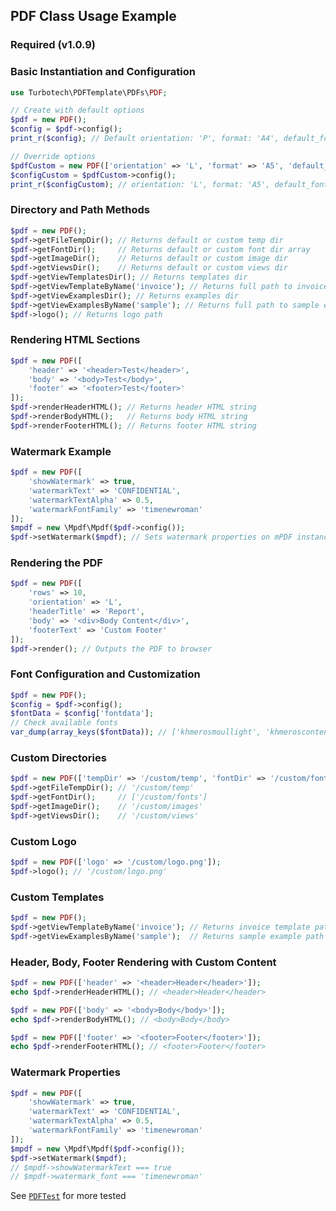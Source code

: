 ## PDF Class Usage Example

### Required (v1.0.9)

### Basic Instantiation and Configuration

```php
use Turbotech\PDFTemplate\PDFs\PDF;

// Create with default options
$pdf = new PDF();
$config = $pdf->config();
print_r($config); // Default orientation: 'P', format: 'A4', default_font: 'georgia'

// Override options
$pdfCustom = new PDF(['orientation' => 'L', 'format' => 'A5', 'default_font' => 'timenewroman']);
$configCustom = $pdfCustom->config();
print_r($configCustom); // orientation: 'L', format: 'A5', default_font: 'timenewroman'
```

### Directory and Path Methods

```php
$pdf = new PDF();
$pdf->getFileTempDir(); // Returns default or custom temp dir
$pdf->getFontDir();     // Returns default or custom font dir array
$pdf->getImageDir();    // Returns default or custom image dir
$pdf->getViewsDir();    // Returns default or custom views dir
$pdf->getViewTemplatesDir(); // Returns templates dir
$pdf->getViewTemplateByName('invoice'); // Returns full path to invoice template
$pdf->getViewExamplesDir(); // Returns examples dir
$pdf->getViewExamplesByName('sample'); // Returns full path to sample example
$pdf->logo(); // Returns logo path
```

### Rendering HTML Sections

```php
$pdf = new PDF([
    'header' => '<header>Test</header>',
    'body' => '<body>Test</body>',
    'footer' => '<footer>Test</footer>'
]);
$pdf->renderHeaderHTML(); // Returns header HTML string
$pdf->renderBodyHTML();   // Returns body HTML string
$pdf->renderFooterHTML(); // Returns footer HTML string
```

### Watermark Example

```php
$pdf = new PDF([
    'showWatermark' => true,
    'watermarkText' => 'CONFIDENTIAL',
    'watermarkTextAlpha' => 0.5,
    'watermarkFontFamily' => 'timenewroman'
]);
$mpdf = new \Mpdf\Mpdf($pdf->config());
$pdf->setWatermark($mpdf); // Sets watermark properties on mPDF instance
```

### Rendering the PDF

```php
$pdf = new PDF([
    'rows' => 10,
    'orientation' => 'L',
    'headerTitle' => 'Report',
    'body' => '<div>Body Content</div>',
    'footerText' => 'Custom Footer'
]);
$pdf->render(); // Outputs the PDF to browser
```

### Font Configuration and Customization

```php
$pdf = new PDF();
$config = $pdf->config();
$fontData = $config['fontdata'];
// Check available fonts
var_dump(array_keys($fontData)); // ['khmerosmoullight', 'khmeroscontent', 'content', 'timenewroman', 'ttstandinvoice', ...]
```

### Custom Directories

```php
$pdf = new PDF(['tempDir' => '/custom/temp', 'fontDir' => '/custom/fonts', 'imageDir' => '/custom/images', 'views' => '/custom/views']);
$pdf->getFileTempDir(); // '/custom/temp'
$pdf->getFontDir();     // ['/custom/fonts']
$pdf->getImageDir();    // '/custom/images'
$pdf->getViewsDir();    // '/custom/views'
```

### Custom Logo

```php
$pdf = new PDF(['logo' => '/custom/logo.png']);
$pdf->logo(); // '/custom/logo.png'
```

### Custom Templates

```php
$pdf = new PDF();
$pdf->getViewTemplateByName('invoice'); // Returns invoice template path
$pdf->getViewExamplesByName('sample');  // Returns sample example path
```

### Header, Body, Footer Rendering with Custom Content

```php
$pdf = new PDF(['header' => '<header>Header</header>']);
echo $pdf->renderHeaderHTML(); // <header>Header</header>

$pdf = new PDF(['body' => '<body>Body</body>']);
echo $pdf->renderBodyHTML(); // <body>Body</body>

$pdf = new PDF(['footer' => '<footer>Footer</footer>']);
echo $pdf->renderFooterHTML(); // <footer>Footer</footer>
```

### Watermark Properties

```php
$pdf = new PDF([
    'showWatermark' => true,
    'watermarkText' => 'CONFIDENTIAL',
    'watermarkTextAlpha' => 0.5,
    'watermarkFontFamily' => 'timenewroman'
]);
$mpdf = new \Mpdf\Mpdf($pdf->config());
$pdf->setWatermark($mpdf);
// $mpdf->showWatermarkText === true
// $mpdf->watermark_font === 'timenewroman'
```

See [`PDFTest`](../tests/Unit/PDFTest.php) for more tested